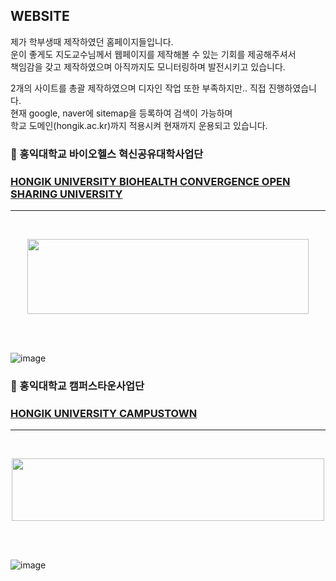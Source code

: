 WEBSITE
---
제가 학부생때 제작하였던 홈페이지들입니다.  
운이 좋게도 지도교수님께서 웹페이지를 제작해볼 수 있는 기회를 제공해주셔서  
책임감을 갖고 제작하였으며 아직까지도 모니터링하며 발전시키고 있습니다.  

2개의 사이트를 총괄 제작하였으며 디자인 작업 또한 부족하지만.. 직접 진행하였습니다.   
현재 google, naver에 sitemap을 등록하여 검색이 가능하며  
학교 도메인(hongik.ac.kr)까지 적용시켜 현재까지 운용되고 있습니다.  

### :baby_chick: 홍익대학교 바이오헬스 혁신공유대학사업단  
### [HONGIK UNIVERSITY BIOHEALTH CONVERGENCE OPEN SHARING UNIVERSITY](https://biohealth.hongik.ac.kr/)
---
</br>
<p align="center"><img src="https://user-images.githubusercontent.com/75806377/216991205-ee0af212-b01b-4571-83cd-338acd94b467.png" height="120px" width="450px"></p>
</br>
</br>

![image](https://user-images.githubusercontent.com/75806377/216978154-48d1cba9-4857-4241-9327-68892f8cad5c.png)

### :frog: 홍익대학교 캠퍼스타운사업단
### [HONGIK UNIVERSITY CAMPUSTOWN](https://campustown.hongik.ac.kr/)
---
</br>
<p align="center"><img src="https://user-images.githubusercontent.com/75806377/216986352-f6948f5e-1c68-4e16-b830-732899645b09.png" height="100px" width="500px"></p> 
</br>
</br>

![image](https://user-images.githubusercontent.com/75806377/216977395-af5e2bd6-3f2c-4a2b-a409-58e63c7a1635.png)
